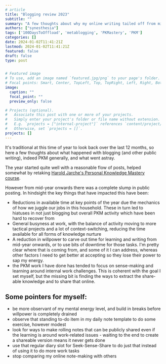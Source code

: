 ```yaml
---
# article
title: "Blogging review 2023"
subtitle: ""
summary: "A few thoughts about why my online writing tailed off from mid-year, and what I might change."
authors: ["synesthesia"]
tags: ['100DaysToOffload', 'metablogging', 'PKMastery', 'PKM']
categories: []
date: 2024-01-02T11:41:21Z
lastmod: 2024-01-02T11:41:21Z
featured: false
draft: false
type: post


# Featured image
# To use, add an image named `featured.jpg/png` to your page's folder.
# Focal points: Smart, Center, TopLeft, Top, TopRight, Left, Right, BottomLeft, Bottom, BottomRight.
image:
  caption: ""
  focal_point: ""
  preview_only: false

# Projects (optional).
#   Associate this post with one or more of your projects.
#   Simply enter your project's folder or file name without extension.
#   E.g. `projects = ["internal-project"]` references `content/project/deep-learning/index.md`.
#   Otherwise, set `projects = []`.
projects: []
---
```

It's traditional at this time of year to look back over the last 12 months, so here a few thoughts about what happened with blogging (and other public writing), indeed PKM generally, and what went astray.

The year started quite well with a reasonable flow of posts, helped somewhat by retaking [Harold Jarche's Personal Knowledge Mastery course](http://127.0.0.1:1313/2023/03/20/next-steps-for-personal-knowledge-mastery/).

However from mid-year onwards there was a complete slump in public posting. In hindsight the key things that have impacted this have been:

- Reductions in available time at key points of the year due the mechanics of how we juggle our jobs in this household. These in turn led to hiatuses in not just blogging but overall PKM activity which have been hard to recover from
- General busyness at work, with the balance of activity moving to more tactical projects and a lot of context-switching, reducing the time available for all forms of knowledge nurture
- A reduction in willpower to carve out time for learning and writing from mid-year onwards, or to use bits of downtime for those tasks. I'm pretty clear where that is coming from, and some of it I can address, whereas other factors I need to get better at accepting so they lose their power to sap my energy.
- the PKM work I have done has tended to focus on sense-making and learning around internal work challenges. This is coherent with the goal I set myself, but the missing bit is finding the ways to extract the share-able knowledge and to share that online.

## Some pointers for myself:

- be more observant of my mental energy level, and build in breaks before willpower is completely drained
- observe that standing to-do item in my daily note template to do some exercise, however modest
- look for ways to make rolling notes that can be publicly shared even if the learning is around work-related issues - waiting to the end to create a shareable version means it never gets done
- use that regular diary slot for Seek-Sense-Share to do just that instead of using it to do more work tasks
- stop comparing my online note-making with others



